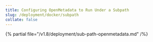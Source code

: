 ```yaml
---
title: Configuring OpenMetadata to Run Under a Subpath
slug: /deployment/docker/subpath
collate: false
---
```


{% partial file="/v1.8/deployment/sub-path-openmetadata.md" /%}
